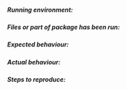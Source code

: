 


##### Running environment:



##### Files or part of package has been run:



##### Expected behaviour:



##### Actual behaviour:



##### Steps to reproduce: